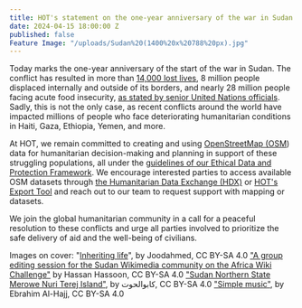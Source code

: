 ```yaml
---
title: HOT's statement on the one-year anniversary of the war in Sudan
date: 2024-04-15 18:00:00 Z
published: false
Feature Image: "/uploads/Sudan%20(1400%20x%20788%20px).jpg"
---
```


Today marks the one-year anniversary of the start of the war in Sudan. The conflict has resulted in more than [14,000 lost lives](https://acleddata.com/2024/03/15/sudan-situation-update-march-2024-sudan-escalating-conflict-in-khartoum-and-attacks-on-civilians-in-al-jazirah-and-south-kordofan/), 8 million people displaced internally and outside of its borders, and nearly 28 million people facing acute food insecurity, [as stated by senior United Nations officials](https://press.un.org/en/2024/sc15634.doc.htm). Sadly, this is not the only case, as recent conflicts around the world have impacted millions of people who face deteriorating humanitarian conditions in Haiti, Gaza, Ethiopia, Yemen, and more. 

At HOT, we remain committed to creating and using [OpenStreetMap (OSM](https://www.openstreetmap.org/)) data for humanitarian decision-making and planning in support of these struggling populations, all under the [guidelines of our Ethical Data and Protection Framework](https://github.com/hotosm/data_protection_project/). We encourage interested parties to access available OSM datasets through [the Humanitarian Data Exchange (HDX)](https://data.humdata.org/) or [HOT's Export Tool](https://export.hotosm.org/en/v3/) and reach out to our team to request support with mapping or datasets. 

We join the global humanitarian community in a call for a peaceful resolution to these conflicts and urge all parties involved to prioritize the safe delivery of aid and the well-being of civilians.


Images on cover:
"[Inheriting life](https://commons.wikimedia.org/wiki/File:Inheriting_life.png)", by Joodahmed, CC BY-SA 4.0
["A group editing session for the Sudan Wikimedia community on the Africa Wiki Challenge"](https://commons.wikimedia.org/wiki/File:Wikimedia_Sudan_Community_Editorial_Session_03.jpg) by Hassan Hassoon, CC BY-SA 4.0
["Sudan Northern State Merowe Nuri Terej Island"](https://commons.wikimedia.org/wiki/File:Transportation_in_Sudan_in_the_northern_state.jpg), by كابوالحوت, CC BY-SA 4.0
["Simple music"](https://commons.wikimedia.org/wiki/File:Simple_music.jpg), by Ebrahim Al-Hajj, CC BY-SA 4.0
 